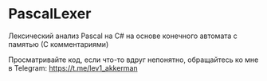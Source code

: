 # PascalLexer
Лексический анализ Pascal на C# на основе конечного автомата с памятью (С комментариями)

Просматривайте код, если что-то вдруг непонятно, обращайтесь ко мне в Telegram: https://t.me/lev1_akkerman
